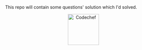 This repo will contain some questions'
solution which I'd solved.

<p align="center">
  <img src = "https://cdn.codechef.com/sites/all/themes/abessive/cc-logo.svg" alt = "Codechef" width = "100">
</p>
